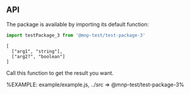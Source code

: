 
## API

The package is available by importing its default function:

```js
import testPackage_3 from '@mnp-test/test-package-3'
```

```### testPackage_3
[
  ["arg1", "string"],
  ["arg2?", "boolean"]
]
```

Call this function to get the result you want.

%EXAMPLE: example/example.js, ../src => @mnp-test/test-package-3%
